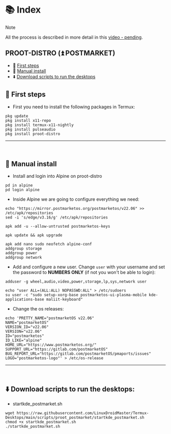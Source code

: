 # 📚 Index

> [!NOTE]  
> All the process is described in more detail in this [video - pending]().

## PROOT-DISTRO (⏫ POSTMARKET)
* 🏁 [First steps](#first-steps-postmarket-proot)
* 🤚 [Manual install](#postmarket-manual)
* ⬇️ [Download scripts to run the desktops](#easy-download-postmarket-proot)


## 🏁 First steps <a name=first-steps-postmarket-proot></a>

* First you need to install the following packages in Termux: 
```
pkg update
pkg install x11-repo
pkg install termux-x11-nightly
pkg install pulseaudio
pkg install proot-distro
```

---  
<br>

## 🤚 Manual install <a name=postmarket-manual></a>

* Install and login into Alpine on proot-distro
```
pd in alpine
pd login alpine
```

* Inside Alpine we are going to configure everything we need:
```
echo "https://mirror.postmarketos.org/postmarketos/v22.06" >> /etc/apk/repositories
sed -i 's/edge/v3.16/g' /etc/apk/repositories

apk add -u --allow-untrusted postmarketos-keys

apk update && apk upgrade

apk add nano sudo neofetch alpine-conf
addgroup storage
addgroup power
addgroup network
```

* Add and configure a new user. Change `user` with your username and set the password to <b>NUMBERS ONLY</b> (if not you won't be able to login): 

```
adduser -g wheel,audio,video,power,storage,lp,sys,network user

echo "user ALL=(ALL:ALL) NOPASSWD:ALL" > /etc/sudoers
su user -c "sudo setup-xorg-base postmarketos-ui-plasma-mobile kde-applications-base maliit-keyboard"
```

* Change the os releases: 
```
echo 'PRETTY_NAME="postmarketOS v22.06"
NAME="postmarketOS"
VERSION_ID="v22.06"
VERSION="v22.06"
ID="postmarketos"
ID_LIKE="alpine"
HOME_URL="https://www.postmarketos.org/"
SUPPORT_URL="https://gitlab.com/postmarketOS"
BUG_REPORT_URL="https://gitlab.com/postmarketOS/pmaports/issues"
LOGO="postmarketos-logo"' > /etc/os-release
```

---  
<br>

## ⬇️ Download scripts to run the desktops: <a name=easy-download-postmarket-proot></a> 

* startkde_postmarket.sh
```
wget https://raw.githubusercontent.com/LinuxDroidMaster/Termux-Desktops/main/scripts/proot_postmarket/startkde_postmarket.sh
chmod +x startkde_postmarket.sh
./startkde_postmarket.sh
```
